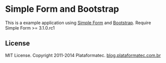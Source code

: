 # Simple Form and Bootstrap

This is a example application using [Simple Form](https://github.com/plataformatec/simple_form)
and [Bootstrap](http://getbootstrap.com/).
Require Simple Form >= 3.1.0.rc1

## License

MIT License. Copyright 2011-2014 Plataformatec. [blog.plataformatec.com.br](http://blog.plataformatec.com.br)
